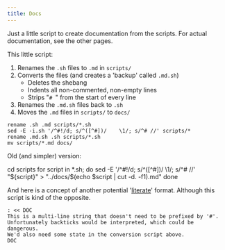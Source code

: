 ```yaml
---
title: Docs
---
```


Just a little script to create documentation from the scripts. For actual documentation, see the other pages.

This little script:
1.  Renames the `.sh` files to `.md` in `scripts/`
2.  Converts the files (and creates a 'backup' called `.md.sh`)
    -   Deletes the shebang
    -   Indents all non-commented, non-empty lines
    -   Strips "`# `" from the start of every line
3.  Renames the `.md.sh` files back to `.sh`
4.  Moves the `.md` files in `scripts/` to `docs/`

<!-- Does this fix the codeblock? -->

    rename .sh .md scripts/*.sh
    sed -E -i.sh '/^#!/d; s/^([^#])/    \1/; s/^# //' scripts/*
    rename .md.sh .sh scripts/*.sh
    mv scripts/*.md docs/

Old (and simpler) version:

   cd scripts
   for script in *.sh; do
       sed -E '/^#!/d; s/^([^#])/    \1/; s/^# //' "${script}" > "../docs/$(echo $script | cut -d. -f1).md"
   done

And here is a concept of another potential '[literate](https://en.wikipedia.org/wiki/Literate_programming)' format.
Although this script is kind of the opposite.

    : << DOC
    This is a multi-line string that doesn't need to be prefixed by '#'.
    Unfortunately backticks would be interpreted, which could be dangerous.
    We'd also need some state in the conversion script above.
    DOC
